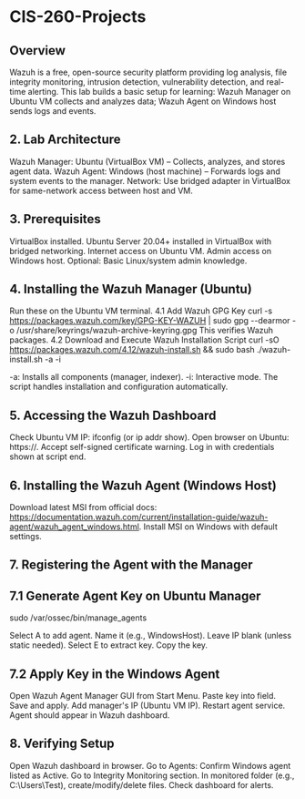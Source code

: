 # CIS-260-Projects

## Overview
Wazuh is a free, open-source security platform providing log analysis, file integrity monitoring, intrusion detection, vulnerability detection, and real-time alerting. This lab builds a basic setup for learning: Wazuh Manager on Ubuntu VM collects and analyzes data; Wazuh Agent on Windows host sends logs and events.

## 2. Lab Architecture

Wazuh Manager: Ubuntu (VirtualBox VM) – Collects, analyzes, and stores agent data.
Wazuh Agent: Windows (host machine) – Forwards logs and system events to the manager.
Network: Use bridged adapter in VirtualBox for same-network access between host and VM.

## 3. Prerequisites

VirtualBox installed.
Ubuntu Server 20.04+ installed in VirtualBox with bridged networking.
Internet access on Ubuntu VM.
Admin access on Windows host.
Optional: Basic Linux/system admin knowledge.

## 4. Installing the Wazuh Manager (Ubuntu)
Run these on the Ubuntu VM terminal.
4.1 Add Wazuh GPG Key
curl -s https://packages.wazuh.com/key/GPG-KEY-WAZUH | sudo gpg --dearmor -o /usr/share/keyrings/wazuh-archive-keyring.gpg
This verifies Wazuh packages.
4.2 Download and Execute Wazuh Installation Script
curl -sO https://packages.wazuh.com/4.12/wazuh-install.sh && sudo bash ./wazuh-install.sh -a -i

-a: Installs all components (manager, indexer).
-i: Interactive mode.
The script handles installation and configuration automatically.

## 5. Accessing the Wazuh Dashboard

Check Ubuntu VM IP: ifconfig (or ip addr show).
Open browser on Ubuntu: https://<ubuntu-vm-ip>.
Accept self-signed certificate warning.
Log in with credentials shown at script end.

## 6. Installing the Wazuh Agent (Windows Host)

Download latest MSI from official docs: https://documentation.wazuh.com/current/installation-guide/wazuh-agent/wazuh_agent_windows.html.
Install MSI on Windows with default settings.

## 7. Registering the Agent with the Manager
## 7.1 Generate Agent Key on Ubuntu Manager
sudo /var/ossec/bin/manage_agents

Select A to add agent.
Name it (e.g., WindowsHost).
Leave IP blank (unless static needed).
Select E to extract key.
Copy the key.

## 7.2 Apply Key in the Windows Agent

Open Wazuh Agent Manager GUI from Start Menu.
Paste key into field.
Save and apply.
Add manager's IP (Ubuntu VM IP).
Restart agent service.
Agent should appear in Wazuh dashboard.


## 8. Verifying Setup

Open Wazuh dashboard in browser.
Go to Agents: Confirm Windows agent listed as Active.
Go to Integrity Monitoring section.
In monitored folder (e.g., C:\Users<your-username>\Test), create/modify/delete files.
Check dashboard for alerts.
